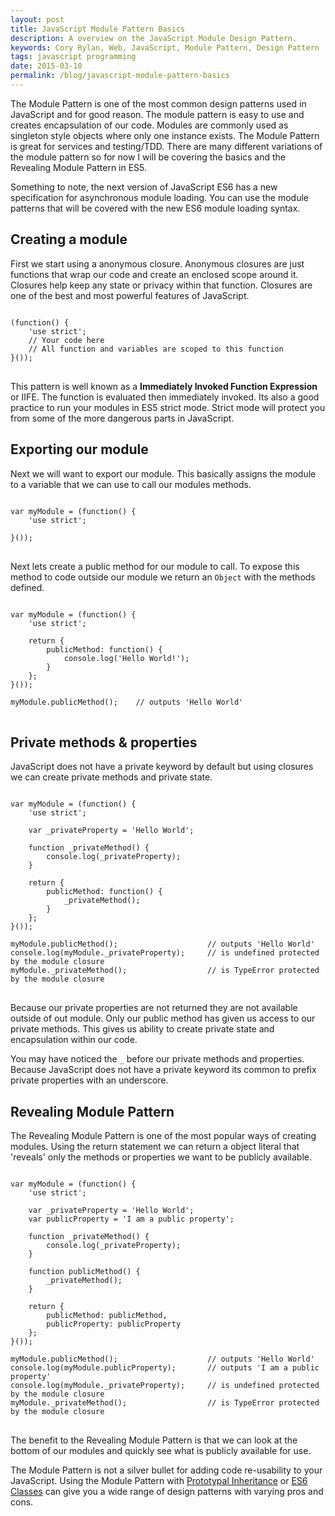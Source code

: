 ```yaml
---
layout: post
title: JavaScript Module Pattern Basics
description: A overview on the JavaScript Module Design Pattern.
keywords: Cory Rylan, Web, JavaScript, Module Pattern, Design Pattern
tags: javascript programming
date: 2015-03-10
permalink: /blog/javascript-module-pattern-basics
---
```


The Module Pattern is one of the most common design patterns used in JavaScript and for good reason. The module pattern is easy to use
and creates encapsulation of our code. Modules are commonly used as singleton style objects where only
one instance exists. The Module Pattern is great for services and testing/TDD.
There are many different variations of the module pattern so for now I will be covering the basics and the Revealing Module Pattern in ES5.

Something to note, the next version of JavaScript ES6 has a new specification for asynchronous module loading.
You can use the module patterns that will be covered with the new ES6 module loading syntax.

## Creating a module

First we start using a anonymous closure. Anonymous closures are just functions that wrap our code and create an enclosed scope around it. Closures
help keep any state or privacy within that function. Closures are one of the best and most powerful features of JavaScript.

<pre class="language-javascript">
<code>
(function() {
    'use strict';
    // Your code here
    // All function and variables are scoped to this function
}());
</code>
</pre>

This pattern is well known as a <strong>Immediately Invoked Function Expression</strong> or IIFE. The function is evaluated then immediately invoked. Its
also a good practice to run your modules in ES5 strict mode. Strict mode will protect you from some of the more dangerous parts in JavaScript.


## Exporting our module

Next we will want to export our module. This basically assigns the module to a variable that we can use to call our modules methods.

<pre class="language-javascript">
<code>
var myModule = (function() {
    'use strict';
    
}());
</code>
</pre>

Next lets create a public method for our module to call. To expose this method to code outside our module we return an `Object` with the methods defined.

<pre class="language-javascript">
<code>
var myModule = (function() {
    'use strict';
 
    return {
        publicMethod: function() {
            console.log('Hello World!');
        }
    };
}());
     
myModule.publicMethod();    // outputs 'Hello World'
</code>
</pre>

## Private methods & properties

JavaScript does not have a private keyword by default but using closures we can create private methods and private state.

<pre class="language-javascript">
<code>
var myModule = (function() {
    'use strict';
 
    var _privateProperty = 'Hello World';
     
    function _privateMethod() {
        console.log(_privateProperty);
    }
     
    return {
        publicMethod: function() {
            _privateMethod();
        }
    };
}());
  
myModule.publicMethod();                    // outputs 'Hello World'   
console.log(myModule._privateProperty);     // is undefined protected by the module closure
myModule._privateMethod();                  // is TypeError protected by the module closure
</code>
</pre>

Because our private properties are not returned they are not available outside of out module. Only our public method has given us access to our private methods.
This gives us ability to create private state and encapsulation within our code.

You may have noticed the `_` before our private methods and properties. Because JavaScript does not have a private keyword its common to prefix private properties with an underscore.

## Revealing Module Pattern

The Revealing Module Pattern is one of the most popular ways of creating modules. Using the return statement we can return a object literal that 'reveals' only the methods or properties we
want to be publicly available.

<pre class="language-javascript">
<code>
var myModule = (function() {
    'use strict';
 
    var _privateProperty = 'Hello World';
    var publicProperty = 'I am a public property';
  
    function _privateMethod() {
        console.log(_privateProperty);
    }
  
  	function publicMethod() {
    	_privateMethod();
  	}
     
    return {
        publicMethod: publicMethod,
        publicProperty: publicProperty
    };
}());
  
myModule.publicMethod();    		        // outputs 'Hello World'   
console.log(myModule.publicProperty);       // outputs 'I am a public property'
console.log(myModule._privateProperty);     // is undefined protected by the module closure
myModule._privateMethod();                  // is TypeError protected by the module closure
</code>
</pre>

The benefit to the Revealing Module Pattern is that we can look at the bottom of our modules and quickly see what is publicly available for use.

The Module Pattern is not a silver bullet for adding code re-usability to your JavaScript. Using the Module Pattern with <a href="/blog/javascript-prototypal-inheritance">Prototypal Inheritance</a>
or <a href="/blog/javascript-es6-class-syntax">ES6 Classes</a> can give you a wide range of design patterns with varying pros and cons.
